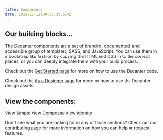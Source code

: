 ```yaml
---
title: Components
date: 2019-12-12T00:35:39.554Z
---
```

## Our building blocks...

The Decanter components are a set of branded, documented, and accessible group of templates, SASS, and JavaScript. You can use them in a bootstrap like fashion by copying the HTML and CSS in to the correct places, or you can deeply integrate them with your build process.

Check out the [Get Started page](/page/use-decanter-as-a-developer-installation/) for more on how to use the Decanter code.

Check out the [As a Designer page](/page/use-decanter-as-a-designer/) for more on how to use the Decanter design assets. 

## View the components:

<a href="/component/simple/" class="su-button">View Simple</a> <a href="/component/composite/" class="su-button">View Composite</a> <a href="/component/identity/" class="su-button">View Identity</a>

Don't see what you are looking for in any of those sections? Check out our [contributing page](/page/about-contributing/) for more information on how you can help or request features.
